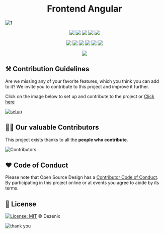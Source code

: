 <h1 align="center">Frontend Angular</h1>

![1](https://user-images.githubusercontent.com/79747022/138425844-29c45f59-88a3-4ee5-956e-d8c1c5d8f74f.png)

<div align="center">

<a href="https://github.com/Dezenix/frontend-angular"><img src="https://badges.frapsoft.com/os/v1/open-source.svg?v=103"></a>
<a href="https://github.com/Dezenix/frontend-angular"><img src="https://img.shields.io/badge/Built%20by-Designers-0059b3"></a>
<a href="https://github.com/Dezenix/frontend-angular"><img src="https://img.shields.io/static/v1.svg?label=Contributions&message=Welcome&color=yellow"></a>
<a href="https://github.com/smaranjitghose/"><img src="https://img.shields.io/badge/Maintained%3F-yes-brightgreen.svg?v=103"></a>
<a href="https://github.com/Dezenix/frontend-angular/blob/master/LICENSE"><img src="https://img.shields.io/badge/license-MIT-blue.svg?v=103"></a>

<a href="https://github.com/Dezenix/frontend-angular/graphs/contributors"><img src="https://img.shields.io/github/contributors/Dezenix/frontend-angular?color=brightgreen"></a>
<a href="https://github.com/Dezenix/frontend-angular/stargazers"><img src="https://img.shields.io/github/stars/Dezenix/frontend-angular?color=0059b3"></a>
<a href="https://github.com/Dezenix/frontend-angular/network/members"><img src="https://img.shields.io/github/forks/Dezenix/frontend-angular?color=yellow"></a>
<a href="https://github.com/Dezenix/frontend-angular/issues?q=is%3Aissue+is%3Aclosed"><img src="https://img.shields.io/github/issues-closed-raw/Dezenix/frontend-angular?color=yellow"></a>
<a href="https://github.com/Dezenix/frontend-angular/pulls"><img src="https://img.shields.io/github/issues-pr/Dezenix/frontend-angular?color=brightgreen"></a>
<a href="https://github.com/Dezenix/frontend-angular/pulls?q=is%3Apr+is%3Aclosed"><img src="https://img.shields.io/github/issues-pr-closed-raw/Dezenix/frontend-angular?color=0059b3"></a>
<!-- <a href="https://github.com/Dezenix/frontend-angular/issues"><img src="https://img.shields.io/github/issues/Dezenix/frontend-angulars?color=0059b3"></a> -->
<img src="https://user-images.githubusercontent.com/73097560/115834477-dbab4500-a447-11eb-908a-139a6edaec5c.gif">
  
</div>

## ⚒️ Contribution Guidelines

Are we missing any of your favorite features, which you think you can add to it? We invite you to contribute to this project and improve it further.

Click on the image below to set up and contribute to the project or [Click here](https://github.com/Dezenix/.github/blob/main/CONTRIBUTING.md)

[![setup](https://user-images.githubusercontent.com/79747022/138310187-bb1f2ea3-7007-4203-b590-31b529101e33.png)](https://github.com/Dezenix/.github/blob/main/CONTRIBUTING.md)

## 👨‍💻 Our valuable Contributors

This project exists thanks to all the **people who contribute**.

![Contributors](https://contributors-img.web.app/image?repo=Dezenix/frontend-angular)

## ❤️ Code of Conduct

Please note that Open Source Design has a [Contributor Code of Conduct](https://github.com/Dezenix/.github/blob/main/CODE_OF_CONDUCT.md). By participating in this project online or at events you agree to abide by its terms.

## 📜 License

[![License: MIT](https://img.shields.io/badge/License-MIT-yellow.svg)](./LICENSE) © Dezenix

![thank you](https://user-images.githubusercontent.com/79747022/138310804-0eca7fb8-6888-4f3e-9c7e-6be97a2f4901.png)
